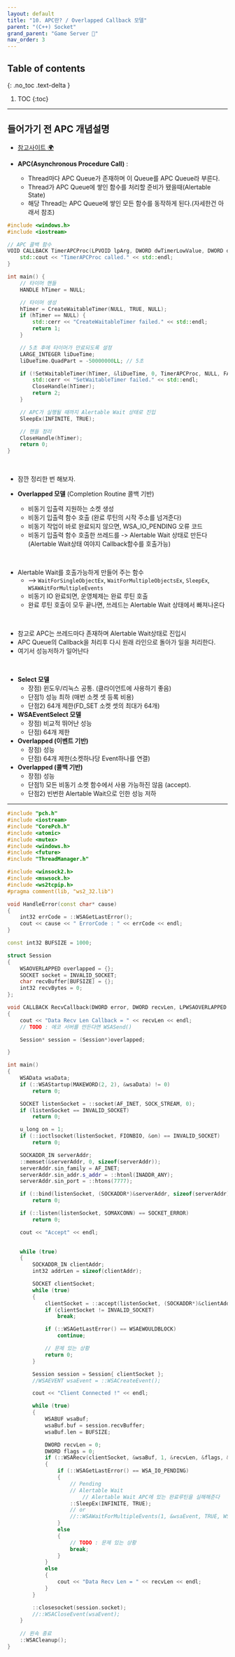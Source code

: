 ```yaml
---
layout: default
title: "10. APC란? / Overlapped Callback 모델"
parent: "(C++) Socket"
grand_parent: "Game Server 👾"
nav_order: 3
---
```


## Table of contents
{: .no_toc .text-delta }

1. TOC
{:toc}

---

## 들어가기 전 APC 개념설명

* [참고사이트 🌍](https://underground2.tistory.com/150)

* **APC(Asynchronous Procedure Call)** : 
    * Thread마다 APC Queue가 존재하며 이 Queue를 APC Queue라 부른다. 
    * Thread가 APC Queue에 쌓인 함수를 처리할 준비가 됐을때(Alertable State) 
    * 해당 Thread는 APC Queue에 쌓인 모든 함수를 동작하게 된다.(자세한건 아래서 참조)

```cpp
#include <windows.h>
#include <iostream>

// APC 콜백 함수
VOID CALLBACK TimerAPCProc(LPVOID lpArg, DWORD dwTimerLowValue, DWORD dwTimerHighValue) {
    std::cout << "TimerAPCProc called." << std::endl;
}

int main() {
    // 타이머 핸들
    HANDLE hTimer = NULL;

    // 타이머 생성
    hTimer = CreateWaitableTimer(NULL, TRUE, NULL);
    if (hTimer == NULL) {
        std::cerr << "CreateWaitableTimer failed." << std::endl;
        return 1;
    }

    // 5초 후에 타이머가 만료되도록 설정
    LARGE_INTEGER liDueTime;
    liDueTime.QuadPart = -50000000LL; // 5초

    if (!SetWaitableTimer(hTimer, &liDueTime, 0, TimerAPCProc, NULL, FALSE)) {
        std::cerr << "SetWaitableTimer failed." << std::endl;
        CloseHandle(hTimer);
        return 2;
    }

    // APC가 실행될 때까지 Alertable Wait 상태로 진입
    SleepEx(INFINITE, TRUE);

    // 핸들 정리
    CloseHandle(hTimer);
    return 0;
}
```

<br>

* 잠깐 정리한 번 해보자.

* **Overlapped 모델** (Completion Routine 콜백 기반)
    * 비동기 입출력 지원하는 소켓 생성
    * 비동기 입출력 함수 호출 (완료 루틴의 시작 주소를 넘겨준다)
    * 비동기 작업이 바로 완료되지 않으면, WSA_IO_PENDING 오류 코드
    * 비동기 입출력 함수 호출한 쓰레드를 -> Alertable Wait 상태로 만든다(Alertable Wait상태 여야지 Callback함수를 호출가능)

<br>

* Alertable Wait를 호출가능하게 만들어 주는 함수
    * --> `WaitForSingleObjectEx`, `WaitForMultipleObjectsEx`, `SleepEx`, `WSAWAitForMultipleEvents`
	* 비동기 IO 완료되면, 운영체제는 완료 루틴 호출
	* 완료 루틴 호출이 모두 끝나면, 쓰레드는 Alertable Wait 상태에서 빠져나온다

<br>

* 참고로 APC는 쓰레드마다 존재하며 Alertable Wait상태로 진입시
* APC Queue의 Callback을 처리후 다시 원래 라인으로 돌아가 일을 처리한다.
* 여기서 성능저하가 일어난다

<br>

* **Select 모델**
    * 장점) 윈도우/리눅스 공통. (클라이언트에 사용하기 좋음)
    * 단점1) 성능 최하 (매번 소켓 셋 등록 비용)
    * 단점2) 64개 제한(FD_SET 소켓 셋의 최대가 64개)
* **WSAEventSelect 모델**
    * 장점) 비교적 뛰어난 성능
    * 단점) 64개 제한
* **Overlapped (이벤트 기반)**
    * 장점) 성능
    * 단점) 64개 제한(소켓하나당 Event하나를 연결)
* **Overlapped (콜백 기반)**
    * 장점) 성능
    * 단점1) 모든 비동기 소켓 함수에서 사용 가능하진 않음 (accept).
    * 단점2) 빈번한 Alertable Wait으로 인한 성능 저하

---

```cpp
#include "pch.h"
#include <iostream>
#include "CorePch.h"
#include <atomic>
#include <mutex>
#include <windows.h>
#include <future>
#include "ThreadManager.h"

#include <winsock2.h>
#include <mswsock.h>
#include <ws2tcpip.h>
#pragma comment(lib, "ws2_32.lib")

void HandleError(const char* cause)
{
	int32 errCode = ::WSAGetLastError();
	cout << cause << " ErrorCode : " << errCode << endl;
}

const int32 BUFSIZE = 1000;

struct Session
{
	WSAOVERLAPPED overlapped = {};
	SOCKET socket = INVALID_SOCKET;
	char recvBuffer[BUFSIZE] = {};
	int32 recvBytes = 0;	
};

void CALLBACK RecvCallback(DWORD error, DWORD recvLen, LPWSAOVERLAPPED overlapped, DWORD flags)
{
	cout << "Data Recv Len Callback = " << recvLen << endl;
	// TODO : 에코 서버를 만든다면 WSASend()

	Session* session = (Session*)overlapped;

}

int main()
{
	WSAData wsaData;
	if (::WSAStartup(MAKEWORD(2, 2), &wsaData) != 0)
		return 0;

	SOCKET listenSocket = ::socket(AF_INET, SOCK_STREAM, 0);
	if (listenSocket == INVALID_SOCKET)
		return 0;

	u_long on = 1;
	if (::ioctlsocket(listenSocket, FIONBIO, &on) == INVALID_SOCKET)
		return 0;

	SOCKADDR_IN serverAddr;
	::memset(&serverAddr, 0, sizeof(serverAddr));
	serverAddr.sin_family = AF_INET;
	serverAddr.sin_addr.s_addr = ::htonl(INADDR_ANY);
	serverAddr.sin_port = ::htons(7777);

	if (::bind(listenSocket, (SOCKADDR*)&serverAddr, sizeof(serverAddr)) == SOCKET_ERROR)
		return 0;

	if (::listen(listenSocket, SOMAXCONN) == SOCKET_ERROR)
		return 0;

	cout << "Accept" << endl;
	

	while (true)
	{
		SOCKADDR_IN clientAddr;
		int32 addrLen = sizeof(clientAddr);

		SOCKET clientSocket;
		while (true)
		{
			clientSocket = ::accept(listenSocket, (SOCKADDR*)&clientAddr, &addrLen);
			if (clientSocket != INVALID_SOCKET)
				break;

			if (::WSAGetLastError() == WSAEWOULDBLOCK)
				continue;

			// 문제 있는 상황
			return 0;
		}

		Session session = Session{ clientSocket };
		//WSAEVENT wsaEvent = ::WSACreateEvent();

		cout << "Client Connected !" << endl;

		while (true)
		{
			WSABUF wsaBuf;
			wsaBuf.buf = session.recvBuffer;
			wsaBuf.len = BUFSIZE;

			DWORD recvLen = 0;
			DWORD flags = 0;
			if (::WSARecv(clientSocket, &wsaBuf, 1, &recvLen, &flags, &session.overlapped, RecvCallback) == SOCKET_ERROR)
			{
				if (::WSAGetLastError() == WSA_IO_PENDING)
				{
					// Pending
					// Alertable Wait					
                        // Alertable Wait APC에 있는 완료루틴을 실해해준다
					::SleepEx(INFINITE, TRUE);
					// or
					//::WSAWaitForMultipleEvents(1, &wsaEvent, TRUE, WSA_INFINITE, TRUE);					
				}
				else
				{
					// TODO : 문제 있는 상황
					break;
				}
			}
			else
			{
				cout << "Data Recv Len = " << recvLen << endl;
			}			
		}

		::closesocket(session.socket);
		//::WSACloseEvent(wsaEvent);
	}
	
	// 윈속 종료
	::WSACleanup();
}
```
